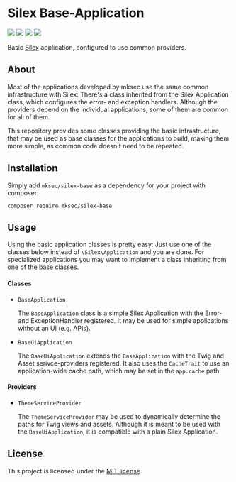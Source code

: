 # Silex Base-Application

[![](https://img.shields.io/travis/mksec/silex-base/master.svg?style=flat-square)](https://travis-ci.org/mksec/silex-base)
[![](https://img.shields.io/codecov/c/github/mksec/silex-base.svg?style=flat-square)](https://codecov.io/github/mksec/silex-base?branch=master)
[![](https://img.shields.io/github/issues-raw/mksec/silex-base.svg?style=flat-square)](https://github.com/mksec/silex-base/issues)
[![](http://img.shields.io/badge/license-MIT-blue.svg?style=flat-square)](LICENSE)

Basic [Silex](http://silex.sensiolabs.org/) application, configured to use
common providers.


## About

Most of the applications developed by mksec use the same common infrastructure
with Silex: There's a class inherited from the Silex Application class, which
configures the error- and exception handlers. Although the providers depend on
the individual applications, some of them are common for all of them.

This repository provides some classes providing the basic infrastructure, that
may be used as base classes for the applications to build, making them more
simple, as common code doesn't need to be repeated.


## Installation

Simply add `mksec/silex-base` as a dependency for your project with composer:
```
composer require mksec/silex-base
```


## Usage

Using the basic application classes is pretty easy: Just use one of the classes
below instead of `\Silex\Application` and you are done. For specialized
applications you may want to implement a class inheriting from one of the base
classes.


#### Classes

* `BaseApplication`

  The `BaseApplication` class is a simple Silex Application with the Error- and
  ExceptionHandler registered. It may be used for simple applications without an
  UI (e.g. APIs).

* `BaseUiApplication`

  The `BaseUiApplication` extends the `BaseApplication` with the Twig and Asset
  serivce-providers registered. It also uses the `CacheTrait` to use an
  application-wide cache path, which may be set in the `app.cache` path.

#### Providers

* `ThemeServiceProvider`

  The `ThemeServiceProvider` may be used to dynamically determine the paths for
  Twig views and assets. Although it is meant to be used with the
  `BaseUiApplication`, it is compatible with a plain Silex Application.


## License

This project is licensed under the [MIT license](LICENSE).
